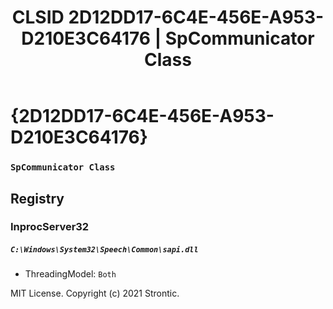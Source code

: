 ﻿---
title: "CLSID 2D12DD17-6C4E-456E-A953-D210E3C64176 | SpCommunicator Class"
excerpt: What is COM-Object CLSID 2D12DD17-6C4E-456E-A953-D210E3C64176?
---

# {2D12DD17-6C4E-456E-A953-D210E3C64176}

### `SpCommunicator Class`

## Registry


### InprocServer32

##### `C:\Windows\System32\Speech\Common\sapi.dll`
* ThreadingModel: `Both`

MIT License. Copyright (c) 2021 Strontic.


